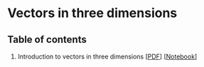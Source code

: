 # Vectors in three dimensions

## Table of contents
1. Introduction to vectors in three dimensions [[PDF](tex/01-introduction-3d-vectors/01-introduction-3d-vectors.pdf)] [[Notebook](notebooks/01-introduction-3d-vectors.ipynb)]
